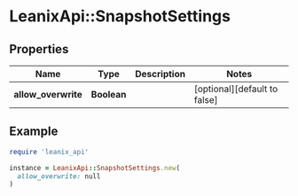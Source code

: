 # LeanixApi::SnapshotSettings

## Properties

| Name | Type | Description | Notes |
| ---- | ---- | ----------- | ----- |
| **allow_overwrite** | **Boolean** |  | [optional][default to false] |

## Example

```ruby
require 'leanix_api'

instance = LeanixApi::SnapshotSettings.new(
  allow_overwrite: null
)
```

